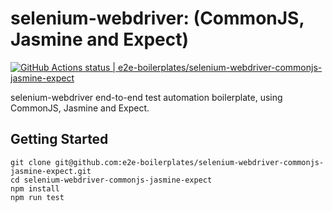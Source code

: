 # selenium-webdriver: (CommonJS, Jasmine and Expect)

[![GitHub Actions status | e2e-boilerplates/selenium-webdriver-commonjs-jasmine-expect](https://github.com/e2e-boilerplates/selenium-webdriver-commonjs-jasmine-expect/workflows/selenium-webdriver-commonjs-jasmine-expect/badge.svg)](https://github.com/e2e-boilerplates/selenium-webdriver-commonjs-jasmine-expect/actions?workflow=selenium-webdriver-commonjs-jasmine-expect)

selenium-webdriver end-to-end test automation boilerplate, using CommonJS, Jasmine and Expect.

## Getting Started

    git clone git@github.com:e2e-boilerplates/selenium-webdriver-commonjs-jasmine-expect.git
    cd selenium-webdriver-commonjs-jasmine-expect
    npm install
    npm run test
